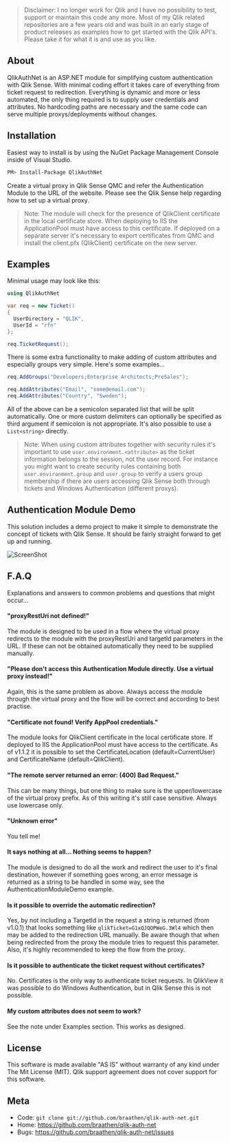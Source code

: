 >Disclaimer: I no longer work for Qlik and I have no possibility to test, support or maintain this code any more. Most of my Qlik related repositories are a few years old and was built in an early stage of product releases as examples how to get started with the Qlik API's. Please take it for what it is and use as you like.

## About

QlikAuthNet is an ASP.NET module for simplifying custom authentication with Qlik Sense. With minimal coding effort it takes care of everything from ticket request to redirection. Everything is dynamic and more or less automated, the only thing required is to supply user credentials and attributes. No hardcoding paths are necessary and the same code can serve multiple proxys/deployments without changes.

## Installation

Easiest way to install is by using the NuGet Package Management Console inside of Visual Studio.

```sh
PM> Install-Package QlikAuthNet
```

Create a virtual proxy in Qlik Sense QMC and refer the Authentication Module to the URL of the website. Please see the Qlik Sense help regarding how to set up a virtual proxy.

>Note: The module will check for the presence of QlikClient certificate in the local certificate store. When deploying to IIS the ApplicationPool must have access to this certificate. If deployed on a separate server it's necessary to export certificates from QMC and install the client.pfx (QlikClient) certificate on the new server.

## Examples

Minimal usage may look like this:

```cs
using QlikAuthNet

var req = new Ticket()
{
  UserDirectory = "QLIK",
  UserId = "rfn"
};

req.TicketRequest();
```

There is some extra functionality to make adding of custom attributes and especially groups very simple. Here's some examples...

```cs
req.AddGroups("Developers;Enterprise Architects;PreSales");

req.AddAttributes("Email", "some@email.com");
req.AddAttributes("Country", "Sweden");
```

All of the above can be a semicolon separated list that will be split automatically. One or more custom delimiters can optionally be specified as third argument if semicolon is not appropriate. It's also possible to use a `List<string>` directly.

>Note: When using custom attributes together with security rules it's important to use `user.environment.<attribute>` as the ticket information belongs to the session, not the user record. For instance you might want to create security rules containing both `user.environment.group` and `user.group` to verify a users group membership if there are users accessing Qlik Sense both through tickets and Windows Authentication (different proxys).

## Authentication Module Demo

This solution includes a demo project to make it simple to demonstrate the concept of tickets with Qlik Sense. It should be fairly straight forward to get up and running.

![ScreenShot](https://raw.github.com/braathen/qlik-auth-net/master/Images/screenshot.png)

## F.A.Q

Explanations and answers to common problems and questions that might occur...

#### "proxyRestUri not defined!"
The module is designed to be used in a flow where the virtual proxy redirects to the module with the proxyRestUri and targetId parameters in the URL. If these can not be obtained automatically they need to be supplied manually.

#### "Please don't access this Authentication Module directly. Use a virtual proxy instead!"
Again, this is the same problem as above. Always access the module through the virtual proxy and the flow will be correct and according to best practise.

#### "Certificate not found! Verify AppPool credentials."
The module looks for QlikClient certificate in the local certificate store. If deployed to IIS the ApplicationPool must have access to the certificate. As of v1.1.2 it is possible to set the CertificateLocation (default=CurrentUser) and CertificateName (default=QlikClient).

#### "The remote server returned an error: (400) Bad Request."
This can be many things, but one thing to make sure is the upper/lowercase of the virtual proxy prefix. As of this writing it's still case sensitive. Always use lowercase only.

#### "Unknown error"
You tell me!

#### It says nothing at all... Nothing seems to happen?
The module is designed to do all the work and redirect the user to it's final destination, however if something goes wrong, an error message is returned as a string to be handled in some way, see the AuthenticationModuleDemo example.

#### Is it possible to override the automatic redirection?
Yes, by not including a TargetId in the request a string is returned (from v1.0.1) that looks something like `qlikTicket=G1xQJQOPWeG.3Wl4` which then may be added to the redirection URL manually. Be aware though that when being redirected from the proxy the module tries to request this parameter. Also, it's highly recommended to keep the flow from the proxy.

#### Is it possible to authenticate the ticket request without certificates?
No. Certificates is the only way to authenticate ticket requests. In QlikView it was possible to do Windows Authentication, but in Qlik Sense this is not possible.

#### My custom attributes does not seem to work?
See the note under Examples section. This works as designed.

## License

This software is made available "AS IS" without warranty of any kind under The Mit License (MIT). Qlik support agreement does not cover support for this software.

## Meta

* Code: `git clone git://github.com/braathen/qlik-auth-net.git`
* Home: <https://github.com/braathen/qlik-auth-net>
* Bugs: <https://github.com/braathen/qlik-auth-net/issues>
